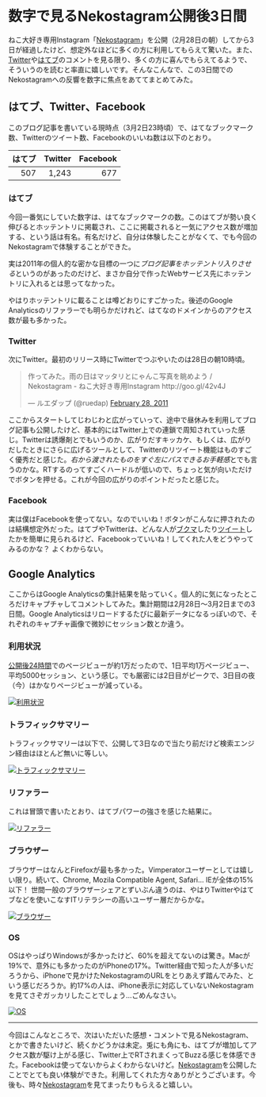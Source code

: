 # 数字で見るNekostagram公開後3日間

ねこ大好き専用Instagram「[Nekostagram](http://nekostagram.com/)」を公開（2月28日の朝）してから3日が経過したけど、想定外なほどに多くの方に利用してもらえて驚いた。また、[Twitter](http://twitter.com/#!/search/nekostagram)や[はてブ](http://b.hatena.ne.jp/entry/nekostagram.com/)のコメントを見る限り、多くの方に喜んでもらえてるようで、そういうのを読むと率直に嬉しいです。そんなこんなで、この3日間でのNekostagramへの反響を数字に焦点をあててまとめてみた。

<!-- READMORE -->


## はてブ、Twitter、Facebook

このブログ記事を書いている現時点（3月2日23時頃）で、はてなブックマーク数、Twitterのツイート数、Facebookのいいね数は以下のとおり。

|はてブ|Twitter|Facebook|
|-:|-:|-:|
|507|1,243|677|


### はてブ

今回一番気にしていた数字は、はてなブックマークの数。このはてブが勢い良く伸びるとホッテントリに掲載され、ここに掲載されると一気にアクセス数が増加する、という話は有名。有名だけど、自分は体験したことがなくて、でも今回のNekostagramで体験することができた。

実は2011年の個人的な密かな目標の一つに*ブログ記事をホッテントリ入りさせる*というのがあったのだけど、まさか自分で作ったWebサービス先にホッテントリに入れるとは思ってなかった。

やはりホッテントリに載ることは噂どおりにすごかった。後述のGoogle Analyticsのリファラーでも明らかだけれど、はてなのドメインからのアクセス数が最も多かった。


### Twitter

次にTwitter。最初のリリース時にTwitterでつぶやいたのは28日の朝10時頃。

<blockquote class="twitter-tweet"><p>作ってみた。雨の日はマッタリとにゃんこ写真を眺めよう / Nekostagram - ねこ大好き専用Instagram http://goo.gl/42v4J</p>&mdash; ルエダップ (@ruedap) <a href="https://twitter.com/ruedap/statuses/42033970183020544">February 28, 2011</a></blockquote>
<script async src="https://platform.twitter.com/widgets.js" charset="utf-8"></script>

ここからスタートしてじわじわと広がっていって、途中で昼休みを利用してブログ記事も公開したけど、基本的にはTwitter上での連鎖で周知されていった感じ。Twitterは誘爆剤とでもいうのか、広がりだすキッカケ、もしくは、広がりだしたときにさらに広げるツールとして、Twitterのリツイート機能はものすごく優秀だと感じた。*右から渡されたものをすぐ左にパスできるお手軽感*とでも言うのかな。RTするのってすごくハードルが低いので、ちょっと気が向いただけでボタンを押せる。これが今回の広がりのポイントだったと感じた。


### Facebook

実は僕はFacebookを使ってない。なのでいいね！ボタンがこんなに押されたのは結構想定外だった。はてブやTwitterは、どんな人が[ブクマ](http://b.hatena.ne.jp/entry/nekostagram.com/)したり[ツイート](http://twitter.com/#!/search/nekostagram)したかを簡単に見られるけど、Facebookっていいね！してくれた人をどうやってみるのかな？ よくわからない。


## Google Analytics

ここからはGoogle Analyticsの集計結果を貼っていく。個人的に気になったところだけキャプチャしてコメントしてみた。集計期間は2月28日～3月2日までの3日間。Google Analyticsはリロードするたびに最新データになるっぽいので、それぞれのキャプチャ画像で微妙にセッション数とか違う。


### 利用状況

[公開後24時間](http://twitter.com/#!/ruedap/status/42369974836281344)でのページビューが約1万だったので、1日平均1万ページビュー、平均5000セッション、という感じ。でも厳密には2日目がピークで、3日目の夜（今）はかなりページビューが減っている。

[![利用状況](/images/2011/03/02/1299077846-01.png)](/images/2011/03/02/1299077846-01.png)


### トラフィックサマリー

トラフィックサマリーは以下で、公開して3日なので当たり前だけど検索エンジン経由はほとんど無いに等しい。

[![トラフィックサマリー](/images/2011/03/02/1299077846-02.png)](/images/2011/03/02/1299077846-02.png)


### リファラー

これは冒頭で書いたとおり、はてブパワーの強さを感じた結果に。

[![リファラー](/images/2011/03/02/1299077846-03.png)](/images/2011/03/02/1299077846-03.png)


### ブラウザー

ブラウザーはなんとFirefoxが最も多かった。Vimperatorユーザーとしては嬉しい限り。続いて、Chrome, Mozila Compatible Agent, Safari... IEが全体の15%以下！ 世間一般のブラウザーシェアとずいぶん違うのは、やはりTwitterやはてブなどを使いこなすITリテラシーの高いユーザー層だからかな。

[![ブラウザー](/images/2011/03/02/1299077846-04.png)](/images/2011/03/02/1299077846-04.png)


### OS

OSはやっぱりWindowsが多かったけど、60%を超えてないのは驚き。Macが19%で、意外にも多かったのがiPhoneの17%。Twitter経由で知った人が多いだろうから、iPhoneで見かけたNekostagramのURLをとりあえず踏んでみた、という感じだろうか。約17%の人は、iPhone表示に対応していないNekostagramを見てさぞガッカリしたことでしょう…ごめんなさい。

[![OS](/images/2011/03/02/1299077846-05.png)](/images/2011/03/02/1299077846-05.png)

---

今回はこんなところで、次はいただいた感想・コメントで見るNekostagram、とかで書きたいけど、続くかどうかは未定。兎にも角にも、はてブが増加してアクセス数が駆け上がる感じ、Twitter上でRTされまくってBuzzる感じを体感できた。Facebookは使ってないからよくわからないけど。[Nekostagram](http://nekostagram.com/)を公開したことでとても良い体験ができた。利用してくれた方々ありがとうございます。今後も、時々[Nekostagram](http://nekostagram.com/)を見てまったりもらえると嬉しい。
